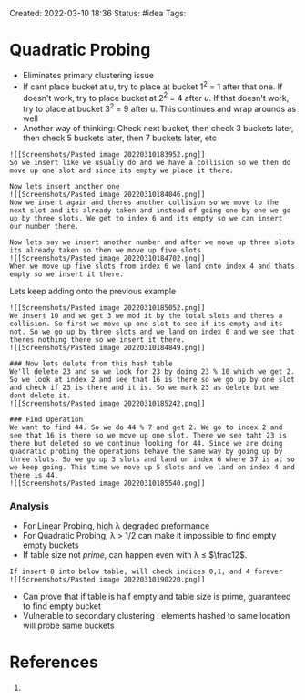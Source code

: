Created: 2022-03-10 18:36
Status: #idea
Tags:
# Quadratic Probing
- Eliminates primary clustering issue
- If cant place bucket at $u$, try to place at bucket 1$^2$ = 1 after that one. If doesn't work, try to place bucket at 2$^2$ = 4 after $u$. If that doesn't work, try to place at bucket 3$^2$ = 9 after u. This continues and wrap arounds as well
- Another way of thinking: Check next bucket, then check 3 buckets later, then check 5 buckets later, then 7 buckets later, etc

```ad-example
![[Screenshots/Pasted image 20220310183952.png]]
So we insert like we usually do and we have a collision so we then do move up one slot and since its empty we place it there.

Now lets insert another one
![[Screenshots/Pasted image 20220310184046.png]]
Now we insert again and theres another collision so we move to the next slot and its already taken and instead of going one by one we go up by three slots. We get to index 6 and its empty so we can insert our number there.

Now lets say we insert another number and after we move up three slots its already taken so then we move up five slots. 
![[Screenshots/Pasted image 20220310184702.png]]
When we move up five slots from index 6 we land onto index 4 and thats empty so we insert it there.
```
Lets keep adding onto the previous example
```ad-example
![[Screenshots/Pasted image 20220310185052.png]]
We insert 10 and we get 3 we mod it by the total slots and theres a collision. So first we move up one slot to see if its empty and its not. So we go up by three slots and we land on index 0 and we see that theres nothing there so we insert it there.
![[Screenshots/Pasted image 20220310184849.png]]

### Now lets delete from this hash table
We'll delete 23 and so we look for 23 by doing 23 % 10 which we get 2. So we look at index 2 and see that 16 is there so we go up by one slot and check if 23 is there and it is. So we mark 23 as delete but we dont delete it.
![[Screenshots/Pasted image 20220310185242.png]]

### Find Operation
We want to find 44. So we do 44 % 7 and get 2. We go to index 2 and see that 16 is there so we move up one slot. There we see taht 23 is there but deleted so we continue looking for 44. Since we are doing quadratic probing the operations behave the same way by going up by three slots. So we go up 3 slots and land on index 6 where 37 is at so we keep going. This time we move up 5 slots and we land on index 4 and there is 44.
![[Screenshots/Pasted image 20220310185540.png]]
```

### Analysis
- For Linear Probing, high λ degraded preformance
- For Quadratic Probing, λ > 1/2 can make it impossible to find empty empty buckets
- If table size not $prime$, can happen even with λ $\le$ $\frac12$. 
```ad-example
If insert 8 into below table, will check indices 0,1, and 4 forever
![[Screenshots/Pasted image 20220310190220.png]]
```
- Can prove that if table is half empty and table size is prime, guaranteed to find empty bucket
- Vulnerable to secondary clustering : elements hashed to same location will probe same buckets



# References
1.

